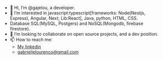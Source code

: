 - 👋 Hi, I’m @gajelou, a developer.
- 👀 I’m interested in javascript:typescript[frameworks: Node(Nestjs, Express), Angular, Next; Lib:React], Java, python, HTML, CSS.
- Database SQL(MySQL, Postgers) and NoSQL(Mongodb, firebase firestore).
- 💞️ I’m looking to collaborate on open source projects, and a dev position.
- 📫 How to reach me:
  - <a href="https://www.linkedin.com/in/gabriel-de-jesus-lourenço-49053727/" target="_blank">My linkedin<a/>
  - gabrieljelourenco@gmail.com

<!---
gajelou/gajelou is a ✨ special ✨ repository because its `README.md` (this file) appears on your GitHub profile.
You can click the Preview link to take a look at your changes.
--->
